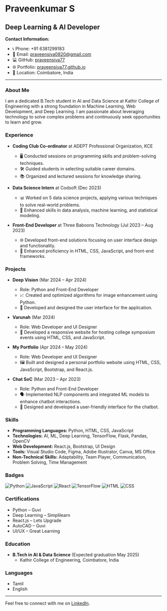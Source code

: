 # Praveenkumar S

## Deep Learning & AI Developer

**Contact Information:**
- 📞 Phone: +91 6381299183
- 📧 Email: [praveensiva0820@gmail.com](mailto:praveensiva0820@gmail.com)
- 💻 GitHub: [praveensiva77](https://github.com/praveensiva77)
- 🌐 Portfolio: [praveensiva77.github.io](https://praveensiva77.github.io/)
- 📍 Location: Coimbatore, India

---

### About Me

I am a dedicated B.Tech student in AI and Data Science at Kathir College of Engineering with a strong foundation in Machine Learning, Web Development, and Deep Learning. I am passionate about leveraging technology to solve complex problems and continuously seek opportunities to learn and grow.

### Experience

- **Coding Club Co-ordinator** at ADEPT Professional Organization, KCE
  - 🖥️ Conducted sessions on programming skills and problem-solving techniques.
  - 🛠️ Guided students in selecting suitable career domains.
  - 📚 Organized and lectured sessions for knowledge sharing.

- **Data Science Intern** at Codsoft (Dec 2023)
  - 📊 Worked on 5 data science projects, applying various techniques to solve real-world problems.
  - 🤖 Enhanced skills in data analysis, machine learning, and statistical modeling.

- **Front-End Developer** at Three Baboons Technology (Jul 2023 – Aug 2023)
  - 🌐 Developed front-end solutions focusing on user interface design and functionality.
  - 🚀 Enhanced proficiency in HTML, CSS, JavaScript, and front-end frameworks.

### Projects

- **Deep Vision** (Mar 2024 – Apr 2024)
  - Role: Python and Front-End Developer
  - 📈 Created and optimized algorithms for image enhancement using Python.
  - 🎨 Developed and designed the user interface for the application.

- **Varunah** (Mar 2024)
  - Role: Web Developer and UI Designer
  - 🌟 Developed a responsive website for hosting college symposium events using HTML, CSS, and JavaScript.

- **My Portfolio** (Apr 2024 – May 2024)
  - Role: Web Developer and UI Designer
  - 🖼️ Built and designed a personal portfolio website using HTML, CSS, JavaScript, Bootstrap, and React.js.

- **Chat SoC** (Mar 2023 – Apr 2023)
  - Role: Python and Front-End Developer
  - 🗣️ Implemented NLP components and integrated ML models to enhance chatbot interactions.
  - 📱 Designed and developed a user-friendly interface for the chatbot.

### Skills

- **Programming Languages:** Python, HTML, CSS, JavaScript
- **Technologies:** AI, ML, Deep Learning, TensorFlow, Flask, Pandas, OpenCV
- **Web Development:** React.js, Bootstrap, UI Design
- **Tools:** Visual Studio Code, Figma, Adobe Illustrator, Canva, MS Office
- **Non-Technical Skills:** Adaptability, Team Player, Communication, Problem Solving, Time Management

### Badges
![Python](https://img.shields.io/badge/Python-3670A0?style=for-the-badge&logo=python&logoColor=ffdd54)
![JavaScript](https://img.shields.io/badge/JavaScript-323330?style=for-the-badge&logo=javascript&logoColor=F7DF1E)
![React](https://img.shields.io/badge/React-20232A?style=for-the-badge&logo=react&logoColor=61DAFB)
![TensorFlow](https://img.shields.io/badge/TensorFlow-FF6F00?style=for-the-badge&logo=TensorFlow&logoColor=white)
![HTML](https://img.shields.io/badge/HTML5-E34F26?style=for-the-badge&logo=html5&logoColor=white)
![CSS](https://img.shields.io/badge/CSS3-1572B6?style=for-the-badge&logo=css3&logoColor=white)

### Certifications

- Python – Guvi
- Deep Learning – Simplilearn
- React.js – Lets Upgrade
- AutoCAD – Guvi
- UI/UX – Great Learning

### Education

- **B.Tech in AI & Data Science** (Expected graduation May 2025)
  - Kathir College of Engineering, Coimbatore, India

### Languages

- Tamil
- English

---

Feel free to connect with me on [LinkedIn](http://www.linkedin.com/in/praveensiva77).